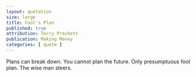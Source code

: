 ```yaml
---
layout: quotation
size: large
title: Fool's Plan
published: true
attribution: Terry Prachett
publication: Making Money
categories: [ quote ]
---
```


Plans can break down. You cannot plan the future. Only presumptuous 
fool plan. The wise man steers.